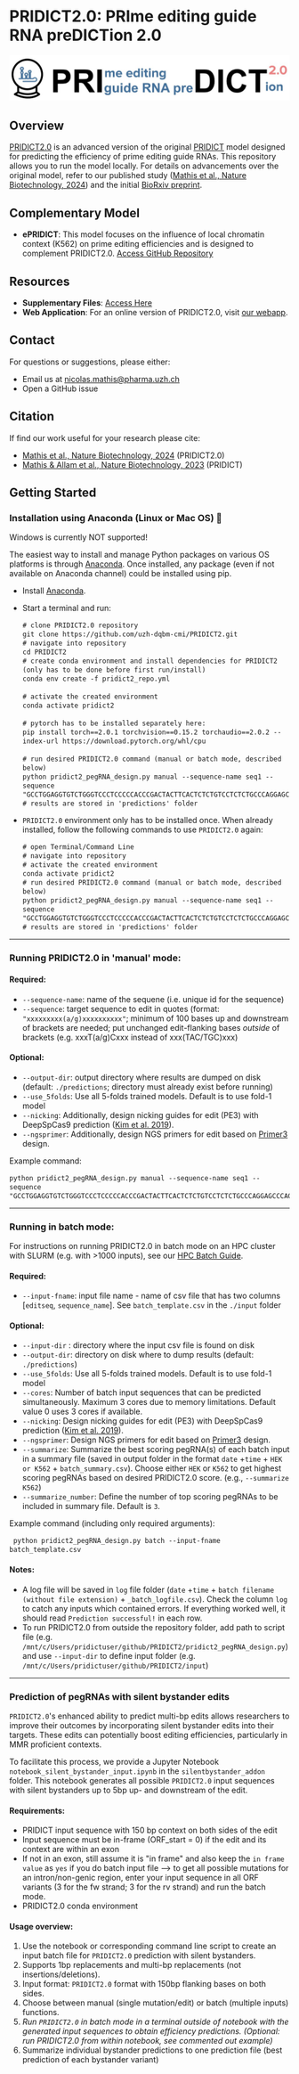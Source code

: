 # PRIDICT2.0: PRIme editing guide RNA preDICTion 2.0

![PRIDICT logo](dataset/PRIDICT2_logo.jpg)

## Overview

[PRIDICT2.0](https://rdcu.be/dLu0f) is an advanced version of the original [PRIDICT](https://rdcu.be/c3IM5) model designed for predicting the efficiency of prime editing guide RNAs. This repository allows you to run the model locally. For details on advancements over the original model, refer to our published study ([Mathis et al., Nature Biotechnology, 2024](https://rdcu.be/dLu0f)) and the initial [BioRxiv preprint](https://www.biorxiv.org/content/10.1101/2023.10.09.561414v1).

## Complementary Model

- **ePRIDICT**: This model focuses on the influence of local chromatin context (K562) on prime editing efficiencies and is designed to complement PRIDICT2.0. [Access GitHub Repository](https://github.com/Schwank-Lab/epridict)

## Resources

- **Supplementary Files**: [Access Here](https://github.com/Schwank-Lab/epridict/tree/supplementary_files)
- **Web Application**: For an online version of PRIDICT2.0, visit [our webapp](https://pridict.it/).

## Contact

For questions or suggestions, please either:
- Email us at [nicolas.mathis@pharma.uzh.ch](mailto:nicolas.mathis@pharma.uzh.ch)
- Open a GitHub issue

## Citation

If find our work useful for your research please cite:
- [Mathis et al., Nature Biotechnology, 2024](https://rdcu.be/dLu0f) (PRIDICT2.0)
- [Mathis & Allam et al., Nature Biotechnology, 2023](https://rdcu.be/c3IM5) (PRIDICT)



## Getting Started

### Installation using Anaconda (Linux or Mac OS) 🐍
Windows is currently NOT supported!

The easiest way to install and manage Python packages on various OS platforms is through [Anaconda](https://docs.anaconda.com/anaconda/install/). Once installed, any package (even if not available on Anaconda channel) could be installed using pip. 

* Install [Anaconda](https://docs.anaconda.com/anaconda/install/).
* Start a terminal and run:
    ```shell
    # clone PRIDICT2.0 repository
    git clone https://github.com/uzh-dqbm-cmi/PRIDICT2.git
    # navigate into repository
    cd PRIDICT2
    # create conda environment and install dependencies for PRIDICT2 (only has to be done before first run/install)
    conda env create -f pridict2_repo.yml
        
    # activate the created environment
    conda activate pridict2

    # pytorch has to be installed separately here:
    pip install torch==2.0.1 torchvision==0.15.2 torchaudio==2.0.2 --index-url https://download.pytorch.org/whl/cpu
  	
    # run desired PRIDICT2.0 command (manual or batch mode, described below)
    python pridict2_pegRNA_design.py manual --sequence-name seq1 --sequence "GCCTGGAGGTGTCTGGGTCCCTCCCCCACCCGACTACTTCACTCTCTGTCCTCTCTGCCCAGGAGCCCAGGATGTGCGAGTTCAAGTGGCTACGGCCGA(G/C)GTGCGAGGCCAGCTCGGGGGCACCGTGGAGCTGCCGTGCCACCTGCTGCCACCTGTTCCTGGACTGTACATCTCCCTGGTGACCTGGCAGCGCCCAGATGCACCTGCGAACCACCAGAATGTGGCCGC"
    # results are stored in 'predictions' folder
    ```

* `PRIDICT2.0` environment only has to be installed once. When already installed, follow the following commands to use `PRIDICT2.0` again:
    ```shell
    # open Terminal/Command Line
    # navigate into repository
    # activate the created environment
    conda activate pridict2
    # run desired PRIDICT2.0 command (manual or batch mode, described below)
    python pridict2_pegRNA_design.py manual --sequence-name seq1 --sequence "GCCTGGAGGTGTCTGGGTCCCTCCCCCACCCGACTACTTCACTCTCTGTCCTCTCTGCCCAGGAGCCCAGGATGTGCGAGTTCAAGTGGCTACGGCCGA(G/C)GTGCGAGGCCAGCTCGGGGGCACCGTGGAGCTGCCGTGCCACCTGCTGCCACCTGTTCCTGGACTGTACATCTCCCTGGTGACCTGGCAGCGCCCAGATGCACCTGCGAACCACCAGAATGTGGCCGC"
    # results are stored in 'predictions' folder
    ```

--------------------------

### Running PRIDICT2.0 in 'manual' mode:
  ####  Required:
  -  `--sequence-name`: name of the sequene (i.e. unique id for the sequence)
  -  `--sequence`: target sequence to edit in quotes (format: `"xxxxxxxxx(a/g)xxxxxxxxxx"`; minimum of 100 bases up and downstream of brackets are needed; put unchanged edit-flanking bases *outside* of brackets (e.g. xxxT(a/g)Cxxx instead of xxx(TAC/TGC)xxx)
  ####  Optional:
  -  `--output-dir`: output directory where results are dumped on disk (default: `./predictions`; directory must already exist before running)
  -  `--use_5folds`: Use all 5-folds trained models. Default is to use fold-1 model
  -  `--nicking`: Additionally, design nicking guides for edit (PE3) with DeepSpCas9 prediction ([Kim et al. 2019](https://www.science.org/doi/10.1126/sciadv.aax9249)).
  -  `--ngsprimer`: Additionally, design NGS primers for edit based on [Primer3](https://primer3.org/) design.

Example command:
```shell
python pridict2_pegRNA_design.py manual --sequence-name seq1 --sequence "GCCTGGAGGTGTCTGGGTCCCTCCCCCACCCGACTACTTCACTCTCTGTCCTCTCTGCCCAGGAGCCCAGGATGTGCGAGTTCAAGTGGCTACGGCCGA(G/C)GTGCGAGGCCAGCTCGGGGGCACCGTGGAGCTGCCGTGCCACCTGCTGCCACCTGTTCCTGGACTGTACATCTCCCTGGTGACCTGGCAGCGCCCAGATGCACCTGCGAACCACCAGAATGTGGCCGC"
``` 
--------------------------

### Running in batch mode:
For instructions on running PRIDICT2.0 in batch mode on an HPC cluster with SLURM (e.g. with >1000 inputs), see our [HPC Batch Guide](./hpc_batch/README.md).
  ####  Required:
  -  `--input-fname`: input file name - name of csv file that has two columns [`editseq`, `sequence_name`]. See `batch_template.csv` in the `./input` folder
  ####  Optional:
  -  `--input-dir` : directory where the input csv file is found on disk
  -  `--output-dir`: directory on disk where to dump results (default: `./predictions`)
  -  `--use_5folds`: Use all 5-folds trained models. Default is to use fold-1 model
  -  `--cores`: Number of batch input sequences that can be predicted simultaneously. Maximum 3 cores due to memory limitations. Default value 0 uses 3 cores if available.
  -  `--nicking`: Design nicking guides for edit (PE3) with DeepSpCas9 prediction ([Kim et al. 2019](https://www.science.org/doi/10.1126/sciadv.aax9249)).
  -  `--ngsprimer`: Design NGS primers for edit based on [Primer3](https://primer3.org/) design.
  -  `--summarize`: Summarize the best scoring pegRNA(s) of each batch input in a summary file (saved in output folder in the format `date` +`time` + `HEK or K562` + `batch_summary.csv`). Choose either `HEK` or `K562` to get highest scoring pegRNAs based on desired PRIDICT2.0 score. (e.g., `--summarize K562`)
  -  `--summarize_number`: Define the number of top scoring pegRNAs to be included in summary file. Default is `3`.

Example command (including only required arguments):
```shell
 python pridict2_pegRNA_design.py batch --input-fname batch_template.csv
``` 
  #### Notes:
- A log file will be saved in `log` file folder (`date` +`time` + `batch filename (without file extension)` + `_batch_logfile.csv`). Check the column `log` to catch any inputs which contained errors. If everything worked well, it should read `Prediction successful!` in each row.
- To run PRIDICT2.0 from outside the repository folder, add path to script file (e.g. `/mnt/c/Users/pridictuser/github/PRIDICT2/pridict2_pegRNA_design.py`) and use `--input-dir` to define input folder (e.g. `/mnt/c/Users/pridictuser/github/PRIDICT2/input`)

--------------------------

### Prediction of pegRNAs with silent bystander edits

`PRIDICT2.0`'s enhanced ability to predict multi-bp edits allows researchers to improve their outcomes by incorporating silent bystander edits into their targets. These edits can potentially boost editing efficiencies, particularly in MMR proficient contexts.

To facilitate this process, we provide a Jupyter Notebook `notebook_silent_bystander_input.ipynb` in the `silentbystander_addon` folder. This notebook generates all possible `PRIDICT2.0` input sequences with silent bystanders up to 5bp up- and downstream of the edit.

#### Requirements:
- PRIDICT input sequence with 150 bp context on both sides of the edit
- Input sequence must be in-frame (ORF_start = 0) if the edit and its context are within an exon
- If not in an exon, still assume it is "in frame" and also keep the `in frame value` as `yes` if you do batch input file
  --> to get all possible mutations for an intron/non-genic region, enter your input sequence in all ORF variants (3 for the fw strand; 3 for the rv strand) and run the batch mode.
- PRIDICT2.0 conda environment

#### Usage overview:
1. Use the notebook or corresponding command line script to create an input batch file for `PRIDICT2.0` prediction with silent bystanders.
2. Supports 1bp replacements and multi-bp replacements (not insertions/deletions).
3. Input format: `PRIDICT2.0` format with 150bp flanking bases on both sides.
4. Choose between manual (single mutation/edit) or batch (multiple inputs) functions.
5. *Run `PRIDICT2.0` in batch mode in a terminal outside of notebook with the generated input sequences to obtain efficiency predictions.
(Optional: run PRIDICT2.0 from within notebook, see commented out example)*
6. Summarize individual bystander predictions to one prediction file (best prediction of each bystander variant)
